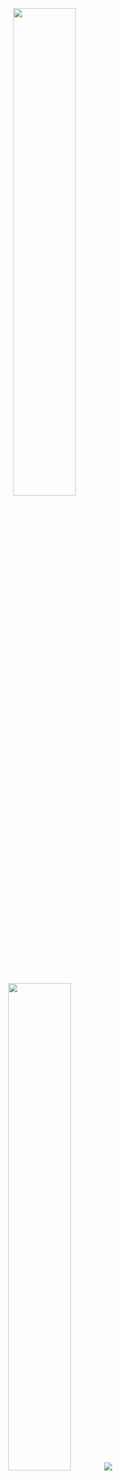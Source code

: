 <p align="center">
  <br>
  <br>

  <img height="50%" width="auto" src ="https://github-readme-stats.vercel.app/api?username=drown-ed&show_icons=true&count_private=true&theme=graywhite&hide_border=true&hide=issues,contribs&bg_color=00000000">
  <img height="50%" width="auto" src ="https://github-readme-stats.vercel.app/api/top-langs/?username=drown-ed&layout=compact&hide_border=true&theme=graywhite&bg_color=00000000&langs_count=6&hide=jupyter%20notebook,tex,css,php&exclude_repo=Pacman-AI">
  <img src ="https://github-readme-streak-stats.herokuapp.com?user=drown-ed&theme=graywhite&hide_border=true&background=FFFFFF00">
  <br>
  <br>
  <img height="20%" width="40%" src ="https://novatorem-9zb39if7e-drown-ed.vercel.app/api/spotify"><br>
</p>

  
